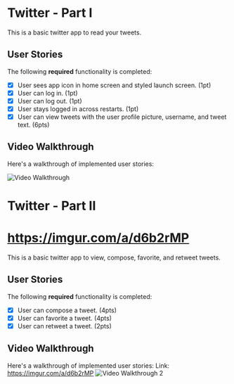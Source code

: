 # Twitter - Part I

This is a basic twitter app to read your tweets.

## User Stories

The following **required** functionality is completed:

- [X] User sees app icon in home screen and styled launch screen. (1pt)
- [X] User can log in. (1pt)
- [X] User can log out. (1pt)
- [X] User stays logged in across restarts. (1pt)
- [X] User can view tweets with the user profile picture, username, and tweet text. (6pts)

## Video Walkthrough

Here's a walkthrough of implemented user stories:

<img src='https://media.giphy.com/media/DmraCU3I4mtS6Ehm1B/giphy.gif' title='Video Walkthrough' width='' alt='Video Walkthrough' />

# Twitter - Part II
# https://imgur.com/a/d6b2rMP
This is a basic twitter app to view, compose, favorite, and retweet tweets.

## User Stories

The following **required** functionality is completed:

- [X] User can compose a tweet. (4pts)
- [X] User can favorite a tweet. (4pts)
- [X] User can retweet a tweet. (2pts)

## Video Walkthrough

Here's a walkthrough of implemented user stories:
Link: https://imgur.com/a/d6b2rMP
<img src='https://imgur.com/a/d6b2rMP' title='Video Walkthrough 2' width='' alt='Video Walkthrough 2' />
